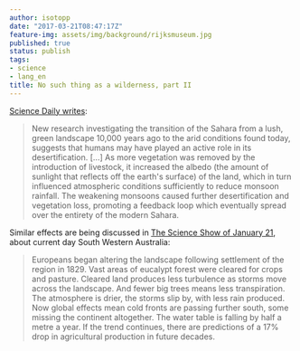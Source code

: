 ```yaml
---
author: isotopp
date: "2017-03-21T08:47:17Z"
feature-img: assets/img/background/rijksmuseum.jpg
published: true
status: publish
tags:
- science
- lang_en
title: No such thing as a wilderness, part II
---
```

[Science Daily writes](https://www.sciencedaily.com/releases/2017/03/170314111320.htm): 

> New research investigating the transition of the Sahara from a lush, green
> landscape 10,000 years ago to the arid conditions found today, suggests
> that humans may have played an active role in its desertification. [...]
> As more vegetation was removed by the introduction of livestock, it
> increased the albedo (the amount of sunlight that reflects off the earth's
> surface) of the land, which in turn influenced atmospheric conditions
> sufficiently to reduce monsoon rainfall. The weakening monsoons caused
> further desertification and vegetation loss, promoting a feedback loop
> which eventually spread over the entirety of the modern Sahara.

Similar effects are being discussed in 
[The Science Show of January 21](http://www.abc.net.au/radionational/programs/scienceshow/effects-of-the-changing-climate-in-south-western-australia/8175170),
about current day South Western Australia:

> Europeans began altering the landscape following settlement of the region
> in 1829. Vast areas of eucalypt forest were cleared for crops and pasture.
> Cleared land produces less turbulence as storms move across the landscape.
> And fewer big trees means less transpiration. The atmosphere is drier, the
> storms slip by, with less rain produced. Now global effects mean cold
> fronts are passing further south, some missing the continent altogether.
> The water table is falling by half a metre a year. If the trend continues,
> there are predictions of a 17% drop in agricultural production in future
> decades.

